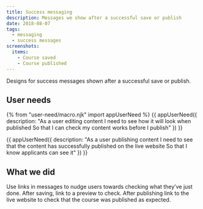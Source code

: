 ```yaml
---
title: Success messaging
description: Messages we show after a successful save or publish
date: 2018-08-07
tags:
  - messaging
  - success messages
screenshots:
  items:
    - Course saved
    - Course published
---
```


Designs for success messages shown after a successful save or publish.

## User needs

{% from "user-need/macro.njk" import appUserNeed %}
{{ appUserNeed({
  description: "As a user editing content
  I need to see how it will look when published
  So that I can check my content works before I publish"
}) }}

{{ appUserNeed({
  description: "As a user publishing content
  I need to see that the content has successfully published on the live website
  So that I know applicants can see it"
}) }}

## What we did

Use links in messages to nudge users towards checking what they’ve just done. After saving, link to a preview to check. After publishing link to the live website to check that the course was published as expected.

